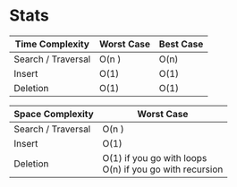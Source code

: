 # Stats

| Time Complexity      | Worst Case  | Best Case |
| -------------------- | ----------- | --------- |
| Search / Traversal   | O(n )       | O(n)      |
| Insert               | O(1)        | O(1)      |
| Deletion             | O(1)        | O(1)      |


| Space Complexity      | Worst Case  | 
| -------------------- | ----------- | 
| Search / Traversal   | O(n )       |
| Insert               | O(1)        | 
| Deletion             | O(1)  if you go with loops <br> O(n) if you go with recursion |